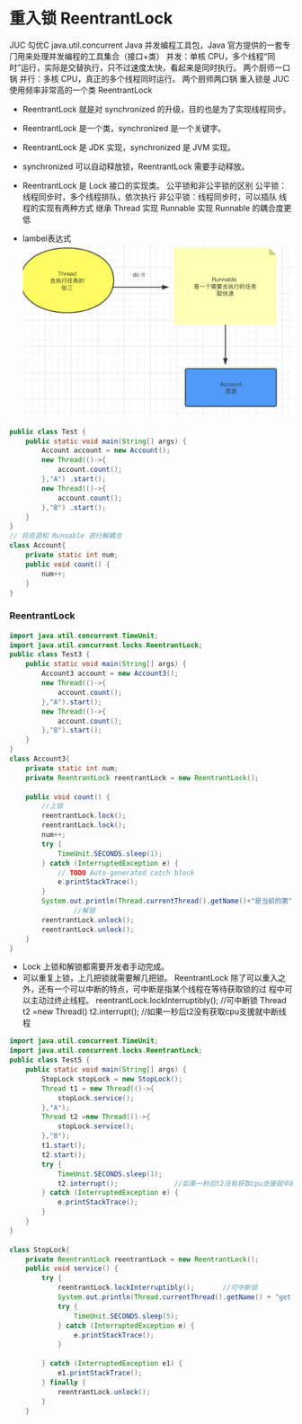 # 重入锁  ReentrantLock
JUC 勾优C
java.util.concurrent
Java 并发编程⼯具包，Java 官⽅提供的⼀套专⻔⽤来处理并发编程的⼯具集合（接⼝+类）
并发：单核 CPU，多个线程“同时”运⾏，实际是交替执⾏，只不过速度太快，看起来是同时执⾏。
两个厨师⼀⼝锅
并⾏：多核 CPU，真正的多个线程同时运⾏。
两个厨师两⼝锅
重⼊锁是 JUC 使⽤频率⾮常⾼的⼀个类 ReentrantLock
- ReentrantLock 就是对 synchronized 的升级，⽬的也是为了实现线程同步。
- ReentrantLock 是⼀个类，synchronized 是⼀个关键字。
- ReentrantLock 是 JDK 实现，synchronized 是 JVM 实现。
- synchronized 可以⾃动释放锁，ReentrantLock 需要⼿动释放。
- ReentrantLock 是 Lock 接⼝的实现类。
公平锁和⾮公平锁的区别
公平锁：线程同步时，多个线程排队，依次执⾏
⾮公平锁：线程同步时，可以插队
线程的实现有两种⽅式
继承 Thread
实现 Runnable
实现 Runnable 的耦合度更低

- lambel表达式
![](https://raw.githubusercontent.com/hejiahao298/Myimg/master/ReentranLock.png)

```java
public class Test {
    public static void main(String[] args) {
        Account account = new Account();
        new Thread(()->{
            account.count();
        },"A") .start();
        new Thread(()->{
            account.count();
        },"B") .start();
    }
}
// 将资源和 Runnable 进⾏解耦合
class Account{
    private static int num;
    public void count() {
        num++;
    }
}
```


### **ReentrantLock**
```java
import java.util.concurrent.TimeUnit;
import java.util.concurrent.locks.ReentrantLock;
public class Test3 {
    public static void main(String[] args) {
        Account3 account = new Account3();
        new Thread(()->{
            account.count();
        },"A").start();
        new Thread(()->{
            account.count();
        },"B").start();
    }
}
class Account3{
    private static int num;
    private ReentrantLock reentrantLock = new ReentrantLock();

    public void count() {
        //上锁
        reentrantLock.lock();
        reentrantLock.lock();
        num++;
        try {
            TimeUnit.SECONDS.sleep(1);
        } catch (InterruptedException e) {
            // TODO Auto-generated catch block
            e.printStackTrace();
        }
        System.out.println(Thread.currentThread().getName()+"是当前的第"+num+"位访客");
                //解锁
        reentrantLock.unlock();
        reentrantLock.unlock();
    }
}
```

- Lock 上锁和解锁都需要开发者⼿动完成。
- 可以重复上锁，上⼏把锁就需要解⼏把锁。
ReentrantLock 除了可以重⼊之外，还有⼀个可以中断的特点，可中断是指某个线程在等待获取锁的过
程中可以主动过终⽌线程。
reentrantLock.lockInterruptibly();       //可中断锁
Thread t2 =new Thread()
t2.interrupt();              //如果一秒后t2没有获取cpu支援就中断线程
```java
import java.util.concurrent.TimeUnit;
import java.util.concurrent.locks.ReentrantLock;
public class Test5 {
    public static void main(String[] args) {
        StopLock stopLock = new StopLock();
        Thread t1 = new Thread(()->{
            stopLock.service();
        },"A");
        Thread t2 =new Thread(()->{
            stopLock.service();
        },"B");
        t1.start();
        t2.start();
        try {
            TimeUnit.SECONDS.sleep(1);      
            t2.interrupt();              //如果一秒后t2没有获取cpu支援就中断线程
        } catch (InterruptedException e) {
            e.printStackTrace();
        }
    }
}

class StopLock{
    private ReentrantLock reentrantLock = new ReentrantLock();
    public void service() {
        try {
            reentrantLock.lockInterruptibly();       //可中断锁
            System.out.println(Thread.currentThread().getName() + "get lock");
            try {
                TimeUnit.SECONDS.sleep(5);
            } catch (InterruptedException e) {
                e.printStackTrace();
            }

        } catch (InterruptedException e1) {
            e1.printStackTrace();
        } finally {
            reentrantLock.unlock();
        }
    }
```
